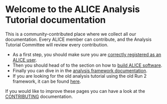Welcome to the ALICE Analysis Tutorial documentation
====================================================

This is a community-contributed place where we collect all our documentation. Every ALICE member can
contribute, and the Analysis Tutorial Committee will review every contribution.

* As a first step, you should make sure you are [correctly registered as an ALICE user](https://alice-doc.github.io/alice-analysis-tutorial/start/).
* Then you should head of to the section on how to [build ALICE software](https://alice-doc.github.io/alice-analysis-tutorial/building/).
* Finally you can dive in in the [analysis framework documentation](https://aliceo2group.github.io/analysis-framework/).
* If you are looking for the old analysis tutorial using the old Run 2 framework, it can be found [here](https://alice-doc.github.io/alice-analysis-tutorial/analysis/welcome.html).

If you would like to improve these pages you can have a look at the [CONTRIBUTING](https://github.com/alice-doc/alice-analysis-tutorial/blob/master/CONTRIBUTING.md) documentation.
